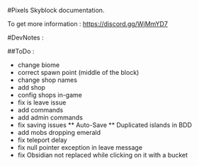 #Pixels Skyblock documentation.

To get more information : https://discord.gg/WjMmYD7

#DevNotes :

##ToDo :

* change biome
* correct spawn point (middle of the block)
* change shop names
* add shop
* config shops in-game
* fix is leave issue
* add commands
* add admin commands
* fix saving issues
** Auto-Save
** Duplicated islands in BDD
* add mobs dropping emerald
* fix teleport delay
* fix null pointer exception in leave message
* fix Obsidian not replaced while clicking on it with a bucket

